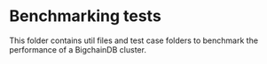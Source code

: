 # Benchmarking tests

This folder contains util files and test case folders to benchmark the performance of a BigchainDB cluster.